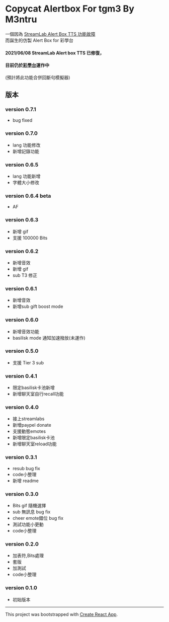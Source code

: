 # Copycat Alertbox For tgm3 By M3ntru

一個因為 [StreamLab Alert Box TTS 功能故障](https://hackmd.io/@M3ntru/AlertBoxIssue)  
而誕生的仿製 Alert Box for 彩學台

#### 2021/06/08 StreamLab Alert box TTS 已修復，
#### 目前仍於[彩學台](https://www.twitch.tv/tetristhegrandmaster3)運作中

(預計將此功能合併回斷句模擬器)

## 版本

### version 0.7.1
- bug fixed

### version 0.7.0
- lang 功能修改
- 新增記錄功能

### version 0.6.5
- lang 功能新增
- 字體大小修改

### version 0.6.4 beta
- AF

### version 0.6.3
- 新增 gif
- 支援 100000 Bits

### version 0.6.2
- 新增音效
- 新增 gif
- sub T3 修正

### version 0.6.1
- 新增音效
- 新增sub gift boost mode

### version 0.6.0
- 新增音效功能
- basilisk mode 通知加速撥放(未運作)

### version 0.5.0
- 支援 Tier 3 sub

### version 0.4.1
- 限定basilisk卡池新增
- 新增聊天室自行recall功能

### version 0.4.0
- 接上streamlabs
- 新增paypel donate
- 支援動態emotes
- 新增限定basilisk卡池
- 新增聊天室reload功能


### version 0.3.1 
- resub bug fix
- code小整理
- 新增 readme 

### version 0.3.0 
- Bits gif 隨機選擇
- sub 無訊息 bug fix
- cheer emote錯位 bug fix
- 測試功能小更動
- code小整理

### version 0.2.0 
- 加表符,Bits處理
- 套版
- 加測試
- code小整理

### version 0.1.0 
- 初始版本

-------------------------

This project was bootstrapped with [Create React App](https://github.com/facebook/create-react-app).

